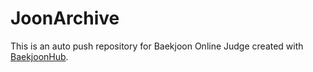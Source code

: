 # JoonArchive
This is an auto push repository for Baekjoon Online Judge created with [BaekjoonHub](https://github.com/BaekjoonHub/BaekjoonHub).
